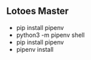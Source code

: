 ## Lotoes Master

 - pip install pipenv
 - python3 -m pipenv shell
 - pip install pipenv
 - pipenv install
